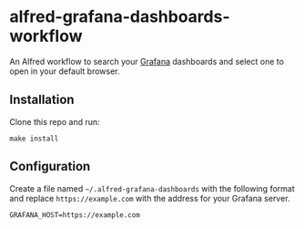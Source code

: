 # alfred-grafana-dashboards-workflow

An Alfred workflow to search your [Grafana](https://grafana.com) dashboards and select one to open in your default browser.

## Installation

Clone this repo and run:

```
make install
```

## Configuration

Create a file named `~/.alfred-grafana-dashboards` with the following format and replace `https://example.com` with the address for your Grafana server.

```
GRAFANA_HOST=https://example.com
```
